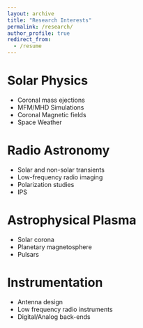 ```yaml
---
layout: archive
title: "Research Interests"
permalink: /research/
author_profile: true
redirect_from:
  - /resume
---
```


Solar Physics
=====
* Coronal mass ejections
* MFM/MHD Simulations
* Coronal Magnetic fields
* Space Weather

Radio Astronomy
=====
* Solar and non-solar transients
* Low-frequency radio imaging
* Polarization studies
* IPS

Astrophysical Plasma
=====
* Solar corona
* Planetary magnetosphere 
* Pulsars

Instrumentation
=====
* Antenna design
* Low frequency radio instruments
* Digital/Analog back-ends

